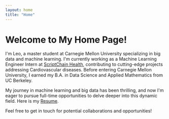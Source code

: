 ```yaml
---
layout: home
title: "Home"
---
```


# Welcome to My Home Page!

I'm Leo, a master student at Carnegie Mellon University specializing in big data and machine learning. I'm currently working as a Machine Learning Engineer Intern at [ScriptChain Health](https://scriptchain.co/home), contributing to cutting-edge projects addressing Cardiovascular diseases. Before entering Carnegie Mellon University, I earned my B.A. in Data Science and Applied Mathematics from UC Berkeley.

My journey in machine learning and big data has been thrilling, and now I'm eager to pursue full-time opportunities to delve deeper into this dynamic field. Here is my [Resume](/assets/resume.pdf).

Feel free to get in touch for potential collaborations and opportunities!
